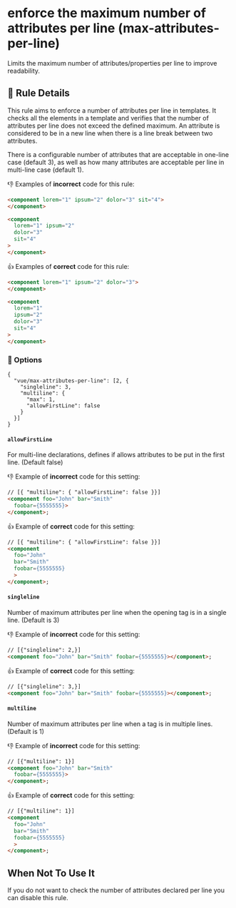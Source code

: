 # enforce the maximum number of attributes per line (max-attributes-per-line)

Limits the maximum number of attributes/properties per line to improve readability.


## :book: Rule Details

This rule aims to enforce a number of attributes per line in templates.
It checks all the elements in a template and verifies that the number of attributes per line does not exceed the defined maximum.
An attribute is considered to be in a new line when there is a line break between two attributes.

There is a configurable number of attributes that are acceptable in one-line case (default 3), as well as how many attributes are acceptable per line in multi-line case (default 1).

:-1: Examples of **incorrect** code for this rule:

```html
<component lorem="1" ipsum="2" dolor="3" sit="4">
</component>

<component
  lorem="1" ipsum="2"
  dolor="3"
  sit="4"
>
</component>
```

:+1: Examples of **correct** code for this rule:

```html
<component lorem="1" ipsum="2" dolor="3">
</component>

<component
  lorem="1"
  ipsum="2"
  dolor="3"
  sit="4"
>
</component>

```

### :wrench:  Options

```
{
  "vue/max-attributes-per-line": [2, {
    "singleline": 3,
    "multiline": {
      "max": 1,
      "allowFirstLine": false
    }
  }]
}
```

#### `allowFirstLine`
For multi-line declarations, defines if allows attributes to be put in the first line. (Default false)

:-1: Example of **incorrect** code for this setting:
```html
// [{ "multiline": { "allowFirstLine": false }}]
<component foo="John" bar="Smith"
  foobar={5555555}>
</component>;
```

:+1: Example of **correct** code for this setting:
```html
// [{ "multiline": { "allowFirstLine": false }}]
<component
  foo="John"
  bar="Smith"
  foobar={5555555}
  >
</component>;
```


#### `singleline`
Number of maximum attributes per line when the opening tag is in a single line. (Default is 3)

:-1: Example of **incorrect** code for this setting:
```html
// [{"singleline": 2,}]
<component foo="John" bar="Smith" foobar={5555555}></component>;
```

:+1: Example of **correct** code for this setting:
```html
// [{"singleline": 3,}]
<component foo="John" bar="Smith" foobar={5555555}></component>;
```


#### `multiline`
Number of maximum attributes per line when a tag is in multiple lines. (Default is 1)

:-1: Example of **incorrect** code for this setting:
```html
// [{"multiline": 1}]
<component foo="John" bar="Smith"
  foobar={5555555}>
</component>;
```

:+1: Example of **correct** code for this setting:
```html
// [{"multiline": 1}]
<component
  foo="John"
  bar="Smith"
  foobar={5555555}
  >
</component>;
```

## When Not To Use It

If you do not want to check the number of attributes declared per line you can disable this rule.

